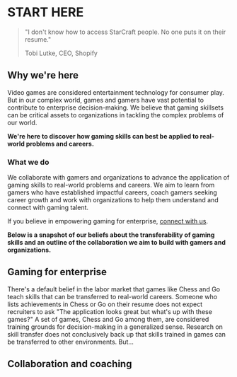 # START HERE

> "I don't know how to access StarCraft people. No one puts it on their resume."
>
> Tobi Lutke, CEO, Shopify

## Why we're here

Video games are considered entertainment technology for consumer play. But in our complex world, games and gamers have vast potential to contribute to enterprise decision-making. We believe that gaming skillsets can be critical assets to organizations in tackling the complex problems of our world. 

**We're here to discover how gaming skills can best be applied to real-world problems and careers.**

### What we do

We collaborate with gamers and organizations to advance the application of gaming skills to real-world problems and careers. We aim to learn from gamers who have established impactful careers, coach gamers seeking career growth and work with organizations to help them understand and connect with gaming talent.

If you believe in empowering gaming for enterprise, [connect with us](). 

**Below is a snapshot of our beliefs about the transferability of gaming skills and an outline of the collaboration we aim to build with gamers and organizations.**

## Gaming for enterprise

There's a default belief in the labor market that games like Chess and Go teach skills that can be transferred to real-world careers. Someone who lists achievements in Chess or Go on their resume does not expect recruiters to ask "The application looks great but what's up with these games?" A set of games, Chess and Go among them, are considered training grounds for decision-making in a generalized sense. Research on skill transfer does not conclusively back up that skills trained in games can be transferred to other environments. But...

## Collaboration and coaching


